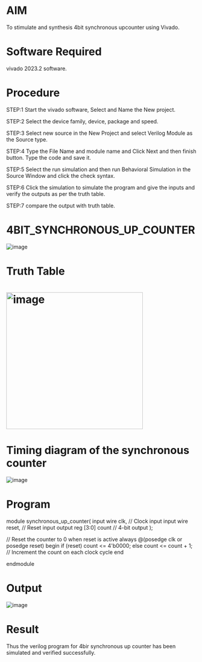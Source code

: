 # AIM
To stimulate and synthesis 4bit synchronous upcounter using Vivado.
# Software Required
vivado 2023.2 software.
# Procedure
STEP:1 Start the vivado software, Select and Name the New project.

STEP:2 Select the device family, device, package and speed.

STEP:3 Select new source in the New Project and select Verilog Module as the Source type.

STEP:4 Type the File Name and module name and Click Next and then finish button. Type the code and save it.

STEP:5 Select the run simulation and then run Behavioral Simulation in the Source Window and click the check syntax.

STEP:6 Click the simulation to simulate the program and give the inputs and verify the outputs as per the truth table.

STEP:7 compare the output with truth table.

# 4BIT_SYNCHRONOUS_UP_COUNTER
![image](https://github.com/RESMIRNAIR/4BIT_SYNCHRONOUS_UP_COUNTER/assets/154305926/4d676d34-2f12-420a-9c55-befa279f5ec0)
# Truth Table
# <img width="362" alt="image" src="https://github.com/RESMIRNAIR/4BIT_SYNCHRONOUS_UP_COUNTER/assets/154305926/2be84c5a-099f-4418-8d0b-ace34f734342">
# Timing diagram of the synchronous counter
![image](https://github.com/RESMIRNAIR/4BIT_SYNCHRONOUS_UP_COUNTER/assets/154305926/62c47758-b0a4-4fe0-842f-5c4245a88ff2)
# Program
module synchronous_up_counter(
    input wire clk,   // Clock input
    input wire reset, // Reset input
    output reg [3:0] count // 4-bit output
);

// Reset the counter to 0 when reset is active
always @(posedge clk or posedge reset)
begin
    if (reset)
        count <= 4'b0000;
    else
        count <= count + 1; // Increment the count on each clock cycle
end

endmodule
# Output
![image](https://github.com/priyangi123/4BIT_SYNCHRONOUS_UP_COUNTER/assets/165141104/6b00d87a-714d-46c3-b149-047c85028bf7)
# Result
Thus the verilog program for 4bir synchronous up counter has been simulated and verified successfully.

